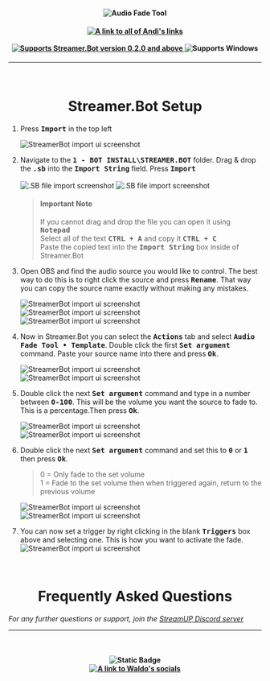 <h4 align="center">
  <img src="../Assets/Audio Fade Tool - Banner.png" alt="Audio Fade Tool">
</h4>

<h4 align="center">
  <a href="https://doras.to/andilippi">
    <img alt="A link to all of Andi's links" src="https://img.shields.io/badge/Created%20by%20Andi%20Stone%20(Andilippi)-white?style=for-the-badge">
  </a>
  <br><br>
    <a href="https://streamer.bot">
        <img alt="Supports Streamer.Bot version 0.2.0 and above" src="https://img.shields.io/badge/Streamer.Bot-v0.2.0+-%23FFFFFF?style=for-the-badge&labelColor=9038e8">
    </a>
    <img alt="Supports Windows" src="https://img.shields.io/badge/Windows-%23FFFFFF?style=for-the-badge&logo=windows&labelColor=00a2ed">
</h4>

---

<br>

<h1 align="center">
        Streamer.Bot Setup
</h1>

1. Press <kbd><b>Import</b></kbd> in the top left<br>

   <img src="../Assets/Audio Fade Tool - Import 1.png" alt="StreamerBot import ui screenshot">

2. Navigate to the <kbd><b>1 - BOT INSTALL\STREAMER.BOT</b></kbd> folder. Drag & drop the <kbd><b>.sb</b></kbd> into the <kbd><b>Import String</kbd></b> field. Press <kbd><b>Import</b></kbd><br><br>
    <img src="../Assets/Audio Fade Tool - Import 2.png" alt=".SB file import screenshot">
    <img src="../Assets/Audio Fade Tool - Import 3.png" alt=".SB file import screenshot"><br>
    > <h4>Important Note</h4>
    > If you cannot drag and drop the file you can open it using <kbd><b>Notepad</b></kbd><br>
    > Select all of the text <kbd><b>CTRL + A</b></kbd> and copy it <kbd><b>CTRL + C</b></kbd><br>
    > Paste the copied text into the <kbd><b>Import String</b></kbd> box inside of Streamer.Bot<br>

3. Open OBS and find the audio source you would like to control. The best way to do this is to right click the source and press <kbd><b>Rename</b></kbd>. That way you can copy the source name exactly without making any mistakes.

   <img src="../Assets/Audio Fade Tool - Get OBS Source 1.png" alt="StreamerBot import ui screenshot">
   <img src="../Assets/Audio Fade Tool - Get OBS Source 2.png" alt="StreamerBot import ui screenshot">
   <img src="../Assets/Audio Fade Tool - Get OBS Source 3.png" alt="StreamerBot import ui screenshot">
   
4. Now in Streamer.Bot you can select the <kbd><b>Actions</b></kbd> tab and select <kbd><b>Audio Fade Tool • Template</b></kbd>. Double click the first <kbd><b>Set argument</b></kbd> command. Paste your source name into there and press <kbd><b>Ok</b></kbd>.

   <img src="../Assets/Audio Fade Tool - Add OBS Source 1.png" alt="StreamerBot import ui screenshot">
   <img src="../Assets/Audio Fade Tool - Add OBS Source 2.png" alt="StreamerBot import ui screenshot">   

5. Double click the next <kbd><b>Set argument</b></kbd> command and type in a number between <kbd><b>0-100</b></kbd>. This will be the volume you want the source to fade to. This is a percentage.Then press <kbd><b>Ok</b></kbd>.

   <img src="../Assets/Audio Fade Tool - Set Fade Mode 1.png" alt="StreamerBot import ui screenshot">
   <img src="../Assets/Audio Fade Tool - Set Fade Mode 2.png" alt="StreamerBot import ui screenshot">

6. Double click the next <kbd><b>Set argument</b></kbd> command and set this to <kbd><b>0</b></kbd> or <kbd><b>1</b></kbd> then press <kbd><b>Ok</b></kbd>.
    > 0 = Only fade to the set volume<br>
    > 1 = Fade to the set volume then when triggered again, return to the previous volume<br>

   <img src="../Assets/Audio Fade Tool - Set Volume 1.png" alt="StreamerBot import ui screenshot">
   <img src="../Assets/Audio Fade Tool - Set Volume 2.png" alt="StreamerBot import ui screenshot">

7. You can now set a trigger by right clicking in the blank <kbd><b>Triggers</b></kbd> box above and selecting one. This is how you want to activate the fade.
   <img src="../Assets/Audio Fade Tool - Set Trigger.png" alt="StreamerBot import ui screenshot">

<br>

<h1 align="center">
        Frequently Asked Questions
</h1>

*For any further questions or support, join the [StreamUP Discord server](https://discord.com/invite/RnDKRaVCEu?)*

---

<br>

<h4 align="center">
  <img alt="Static Badge" src="https://img.shields.io/badge/A%20StreamUP%20Product-%23fc6caf?style=for-the-badge"><br>
  <a href="https://waldoandfriends.tv/">
    <img alt="A link to Waldo's socials" src="https://img.shields.io/badge/Created%20by%20WaldoAndFriends-white?style=for-the-badge">
  </a>
</h4>

